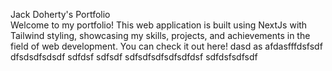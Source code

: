 Jack Doherty's Portfolio <br>
Welcome to my portfolio! This web application is built using NextJs with Tailwind styling, showcasing my skills, projects, and achievements in the field of web development. You can check it out here!
 dasd as
afdasfffdsfsdf
dfsdsdfsdsdf
sdfdsf
sdfsdf
sdfsdfsdfsdfsdfdsf
sdfdsfsdfsdf
